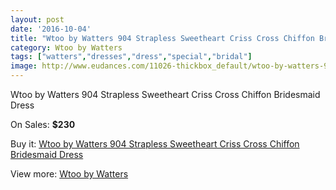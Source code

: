 ```yaml
---
layout: post
date: '2016-10-04'
title: "Wtoo by Watters 904 Strapless Sweetheart Criss Cross Chiffon Bridesmaid Dress"
category: Wtoo by Watters 
tags: ["watters","dresses","dress","special","bridal"]
image: http://www.eudances.com/11026-thickbox_default/wtoo-by-watters-904-strapless-sweetheart-criss-cross-chiffon-bridesmaid-dress.jpg
---
```

Wtoo by Watters 904 Strapless Sweetheart Criss Cross Chiffon Bridesmaid Dress

On Sales: **$230**
<a href="https://www.eudances.com/en/wtoo-by-watters/3517-wtoo-by-watters-904-strapless-sweetheart-criss-cross-chiffon-bridesmaid-dress.html"><amp-img layout="responsive" width="600" height="600" src="//www.eudances.com/11026-thickbox_default/wtoo-by-watters-904-strapless-sweetheart-criss-cross-chiffon-bridesmaid-dress.jpg" alt="Wtoo by Watters 904 Strapless Sweetheart Criss Cross Chiffon Bridesmaid Dress 0" /></a>
<a href="https://www.eudances.com/en/wtoo-by-watters/3517-wtoo-by-watters-904-strapless-sweetheart-criss-cross-chiffon-bridesmaid-dress.html"><amp-img layout="responsive" width="600" height="600" src="//www.eudances.com/11027-thickbox_default/wtoo-by-watters-904-strapless-sweetheart-criss-cross-chiffon-bridesmaid-dress.jpg" alt="Wtoo by Watters 904 Strapless Sweetheart Criss Cross Chiffon Bridesmaid Dress 1" /></a>
<a href="https://www.eudances.com/en/wtoo-by-watters/3517-wtoo-by-watters-904-strapless-sweetheart-criss-cross-chiffon-bridesmaid-dress.html"><amp-img layout="responsive" width="600" height="600" src="//www.eudances.com/11028-thickbox_default/wtoo-by-watters-904-strapless-sweetheart-criss-cross-chiffon-bridesmaid-dress.jpg" alt="Wtoo by Watters 904 Strapless Sweetheart Criss Cross Chiffon Bridesmaid Dress 2" /></a>

Buy it: [Wtoo by Watters 904 Strapless Sweetheart Criss Cross Chiffon Bridesmaid Dress](https://www.eudances.com/en/wtoo-by-watters/3517-wtoo-by-watters-904-strapless-sweetheart-criss-cross-chiffon-bridesmaid-dress.html "Wtoo by Watters 904 Strapless Sweetheart Criss Cross Chiffon Bridesmaid Dress")

View more: [Wtoo by Watters ](https://www.eudances.com/en/67-wtoo-by-watters "Wtoo by Watters ")